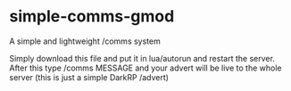 # simple-comms-gmod
A simple and lightweight /comms system

Simply download this file and put it in lua/autorun and restart the server. After this type /comms MESSAGE and your advert will be live to the whole server
(this is just a simple DarkRP /advert)
